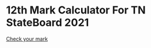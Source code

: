 # 12th Mark Calculator For TN StateBoard 2021

[Check your mark](https://joker-bat.github.io/12thmarkcalculator/)
